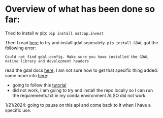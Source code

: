 # Overview of what has been done so far:
Tried to install w pip:
`pip install natcap.invest`

Then I read [here](https://stackoverflow.com/questions/68011881/how-to-deal-with-the-errors-when-installing-natcap-inve) to try and install gdal seperately. 
`pip install GDAL`
got the following error:
```
Could not find gdal-config. Make sure you have installed the GDAL native library and development headers
```
read the gdal docs [here](https://pypi.org/project/GDAL/). I am not sure how to get that specific thing added. some more info [here](https://gdal.org/api/python_bindings.html):

* going to follow this [tutorial](https://stackoverflow.com/questions/72887400/install-gdal-on-linux-ubuntu-20-04-4lts-for-python)
* did not work, I am going to try and install the repo locally so I can run the requirements.txt in my conda environment
ALSO did not work.

1/21/2024: going to pause on this api and come back to it when I have a specific use.